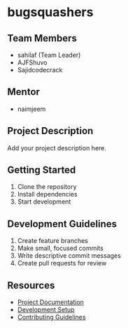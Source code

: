 # bugsquashers

## Team Members
- sahilaf (Team Leader)
- AJFShuvo
- Sajidcodecrack

## Mentor
- naimjeem

## Project Description
Add your project description here.

## Getting Started
1. Clone the repository
2. Install dependencies
3. Start development

## Development Guidelines
1. Create feature branches
2. Make small, focused commits
3. Write descriptive commit messages
4. Create pull requests for review

## Resources
- [Project Documentation](docs/)
- [Development Setup](docs/setup.md)
- [Contributing Guidelines](CONTRIBUTING.md)
